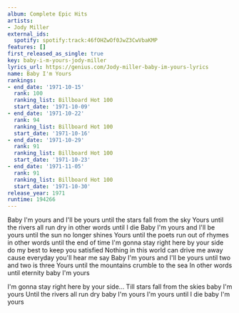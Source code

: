 ```yaml
---
album: Complete Epic Hits
artists:
- Jody Miller
external_ids:
  spotify: spotify:track:46fOHZwOf0JwZ3CwVbaKMP
features: []
first_released_as_single: true
key: baby-i-m-yours-jody-miller
lyrics_url: https://genius.com/Jody-miller-baby-im-yours-lyrics
name: Baby I'm Yours
rankings:
- end_date: '1971-10-15'
  rank: 100
  ranking_list: Billboard Hot 100
  start_date: '1971-10-09'
- end_date: '1971-10-22'
  rank: 94
  ranking_list: Billboard Hot 100
  start_date: '1971-10-16'
- end_date: '1971-10-29'
  rank: 91
  ranking_list: Billboard Hot 100
  start_date: '1971-10-23'
- end_date: '1971-11-05'
  rank: 91
  ranking_list: Billboard Hot 100
  start_date: '1971-10-30'
release_year: 1971
runtime: 194266
---
```

Baby I'm yours and I'll be yours until the stars fall from the sky
Yours until the rivers all run dry in other words until I die
Baby I'm yours and I'll be yours until the sun no longer shines
Yours until the poets run out of rhymes in other words until the end of time
I'm gonna stay right here by your side do my best to keep you satisfied
Nothing in this world can drive me away cause everyday you'll hear me say
Baby I'm yours and I'll be yours until two and two is three
Yours until the mountains crumble to the sea
In other words until eternity baby I'm yours

I'm gonna stay right here by your side...
Till stars fall from the skies baby I'm yours
Until the rivers all run dry baby I'm yours
I'm yours until I die baby I'm yours
